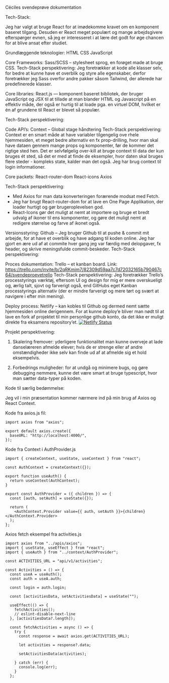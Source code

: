 Céciles svendeprøve dokumentation


Tech-Stack:

Jeg har valgt at bruge React for at imødekomme kravet om en komponent baseret tilgang. Desuden er React meget populært og mange arbejdsgivere efterspørger evnen, så jeg er interesseret i at lære det godt for øge chancen for at blive ansat efter studiet. 


Grundlæggende teknologier:
HTML
CSS
JavaScript


Core Frameworks:
Sass/SCSS – stylesheet sprog, en forøget made at bruge CSS. 
Tech-Stack perspektivering: 
Jeg foretrækker at kode alle klasser selv, for bedre at kunne have et overblik og styre alle egenskaber, derfor foretrækker jeg Sass overfor andre pakker såsom Tailwind, der allerede har predefinerede klasser.


Core libraries:
React.js — komponent baseret bibliotek, der bruger JavaScript og JSX til at tillade at man blander HTML og Javascript på en effektiv måde, der også er hurtig til at loade pga. en virtuel DOM, hvilket er én af grundene til React er blevet så populær. 

Tech-Stack perspektivering:


Code API’s:
Context – Global stage håndtering
Tech-Stack perspektivering: Context er en smart måde at have variabler tilgengelig ove rhele hjemmesiden, et meget bedre alternativ en fx prop-drilling, hvor man skal have dataen gennem mange props og komponenter, før de kommer det rigtige sted hen. Det er selvfølgelig over-kill at bruge context til data der kun bruges ét sted, så det er med at finde de eksempler, hvor daten skal bruges flere steder - kompleks state, kalder man det også. Jeg har brug context til login informationer.


Core packets:
React-router-dom 
React-icons 
Axios 

Tech-Stack perspektivering:
-	Med Axios for man data konverteringen forærende modsat med Fetch.
-	Jeg har brugt React-router-dom for at lave en One Page Applikation, der loader hurtigt og gør brugeroplevelsen god.
-	React-Icons gør det muligt at nemt at importere og bruge et bredt udvalg af ikoner til ens komponenter, og gøre det muligt nemt at redigere størrelse og farve af ikonet også.

Versionsstyring:
Github – Jeg bruger Github til at pushe & commit mit arbejde, for at have et overblik og have adgang til koden online. Jeg har gjort en ære ud af at commite hver gang jeg var færdig med delopgaver, fx header, og skrive meningsfulde commit-beskeder. 
Tech-Stack perspektivering:

Proces dokumentation:
Trello – et kanban board. Link: https://trello.com/invite/b/2qRKmim7/82309d59aa7c7d72032165b790467c64/svendeproevetrello
Tech-Stack perspektivering:
Jeg foretrækker Trello’s processtyrings værktøj, eftersom UI og design for mig er mere overskueligt og, ærlig talt, sjovt og farverigt også, end GitHubs eget Kanban processtyrings alternativ (der er mindre farverigt og mere tørt og svært at navigere i efter min mening). 

Deploy process:
Netlify – kan kobles til Github og dermed nemt sætte hjemmesiden online derigennem. For at kunne deploy’e bliver man nødt til at lave en fork af projektet til min personlige github konto, da det ikke er muligt direkte fra eksamens repository’et. 
[![Netlify Status](https://api.netlify.com/api/v1/badges/3304d1ae-ee79-4bf8-9733-cb5c7d9a3226/deploy-status)](https://app.netlify.com/sites/landrup-dans-netlify/deploys)


Projekt perspektivering:
1.	Skalering fremover: yderligere funktionalitet man kunne overveje at lade danselæreren afmelde elever; hvis de er strenge eller af andre omstændigheder ikke selv kan finde ud af at afmelde sig et hold eksempelvis.  

2.	Forbedrings muligheder: for at undgå og minimere bugs, og gøre debugging nemmere, kunne det være smart at bruge typescript, hvor man sætter data-typer på koden. 




Kode til særlig bedømmelse: 

Jeg vil i min præsentation kommer nærmere ind på min brug af Axios og React Context. 

Kode fra axios.js fil:
```
import axios from "axios";

export default axios.create({
  baseURL: "http://localhost:4000/",
});
```
Kode fra Context i AuthProvider.js
```
import { createContext, useState, useContext } from "react";

const AuthContext = createContext({});

export function useAuth() {
  return useContext(AuthContext);
}

export const AuthProvider = ({ children }) => {
  const [auth, setAuth] = useState({});

  return (
    <AuthContext.Provider value={{ auth, setAuth }}>{children}</AuthContext.Provider>
  );
};
```
Axios fetch eksempel fra activities.js
```
import axios from "../apis/axios";
import { useState, useEffect } from "react";
import { useAuth } from "../context/AuthProvider";

const ACTIVITIES_URL = "api/v1/activities";

const Activities = () => {
  const useA = useAuth();
  const auth = useA.auth;

  const login = auth.login;

  const [activitiesData, setActivitiesData] = useState("");

  useEffect(() => {
    fetchActivities();
    // eslint-disable-next-line
  }, [activitiesData?.length]);

  const fetchActivities = async () => {
    try {
      const response = await axios.get(ACTIVITIES_URL);

      let activities = response?.data;

      setActivitiesData(activities);

    } catch (err) {
      console.log(err);
    }
  };
```
